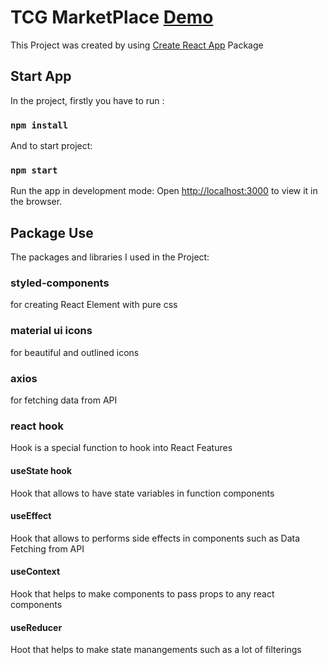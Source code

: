 # TCG MarketPlace [Demo](https://react-challenge-jad.netlify.app/)

This Project was created by using [Create React App](https://github.com/facebook/create-react-app) Package

## Start App

In the project, firstly you have to run :

### `npm install`

And to start project:

### `npm start`

Run the app in development mode:
Open [http://localhost:3000](http://localhost:3000/) to view it in the browser.

## Package Use

The packages and libraries I used in the Project:

### styled-components

for creating React Element with pure css

### material ui icons

for beautiful and outlined icons

### axios

for fetching data from API

### react hook

Hook is a special function to hook into React Features

#### useState hook

Hook that allows to have state variables in function components

#### useEffect

Hook that allows to performs side effects in components such as Data Fetching from API

#### useContext

Hook that helps to make components to pass props to any react components

#### useReducer

Hoot that helps to make state manangements such as a lot of filterings

